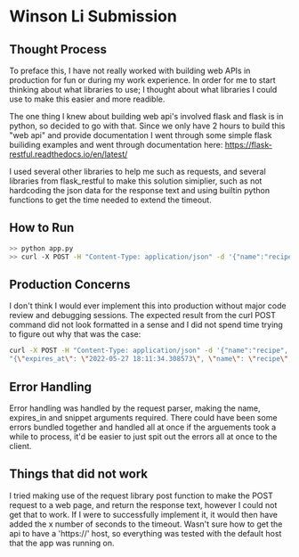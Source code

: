 # Winson Li Submission


## Thought Process
To preface this, I have not really worked with building web APIs in production for fun or during my work experience. In order for me to start thinking about what libraries to use; I thought about what libraries I could use to make this easier and more readible. 

The one thing I knew about building web api's involved flask and flask is in python, so decided to go with that. Since we only have 2 hours to build this "web api" and provide documentation I went through some simple flask builiding examples and went through documentation here: https://flask-restful.readthedocs.io/en/latest/

I used several other libraries to help me such as requests, and several libraries from flask_restful to make this solution simiplier, such as not hardcoding the json data for the response text and using builtin python functions to get the time needed to extend the timeout. 

## How to Run
```sh
>> python app.py
>> curl -X POST -H "Content-Type: application/json" -d '{"name":"recipe", "expires_in": 30, "snippet":"1 apple"}' http:{default host given}/snippets
```

## Production Concerns
I don't think I would ever implement this into production without major code review and debugging sessions. The expected result from the curl POST command did not look formatted in a sense and I did not spend time trying to figure out why that was the case: 

```sh
curl -X POST -H "Content-Type: application/json" -d '{"name":"recipe", "expires_in": 30, "snippet":"1 apple"}' http://127.0.0.1:5000/snippets
"{\"expires_at\": \"2022-05-27 18:11:34.308573\", \"name\": \"recipe\", \"snippet\": \"1 apple\", \"url\": \"https://example.com/snippets\"}"
```

## Error Handling
Error handling was handled by the request parser, making the name, expires_in and snippet arguments required. There could have been some errors bundled together and handled all at once if the arguements took a while to process, it'd be easier to just spit out the errors all at once to the client.

## Things that did not work
I tried making use of the request library post function to make the POST request to a web page, and return the response text, however I could not get that to work. If I were to successfully implement it, it would then have added the x number of seconds to the timeout. Wasn't sure how to get the api to have a 'https://' host, so everything was tested with the default host that the app was running on.

